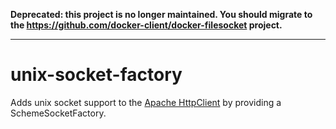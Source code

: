 **Deprecated: this project is no longer maintained. You should migrate to the https://github.com/docker-client/docker-filesocket project.**

---

# unix-socket-factory

Adds unix socket support to the [Apache HttpClient](https://hc.apache.org/) by providing a SchemeSocketFactory.
